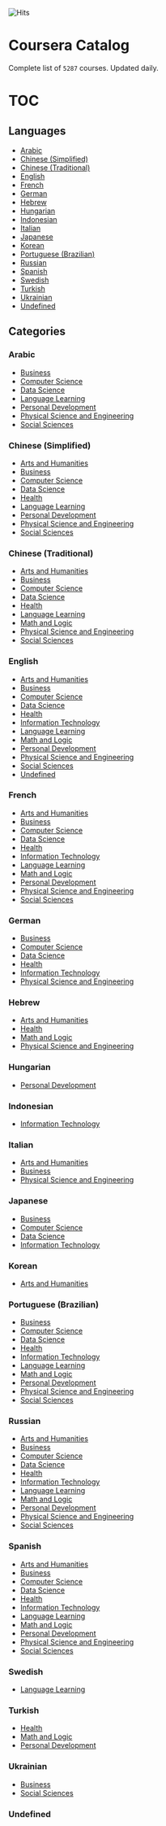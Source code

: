 ![Hits](https://twentythree.ru/hit-counter/count/tag.svg?url=https%3A%2F%2Fgithub.com%2Fdp92987%2FCourseraCatalog)

# Coursera Catalog

Complete list of `5287` courses. Updated daily.

# TOC

## Languages

 - [Arabic](#arabic)
 - [Chinese (Simplified)](#chinese-simplified)
 - [Chinese (Traditional)](#chinese-traditional)
 - [English](#english)
 - [French](#french)
 - [German](#german)
 - [Hebrew](#hebrew)
 - [Hungarian](#hungarian)
 - [Indonesian](#indonesian)
 - [Italian](#italian)
 - [Japanese](#japanese)
 - [Korean](#korean)
 - [Portuguese (Brazilian)](#portuguese-brazilian)
 - [Russian](#russian)
 - [Spanish](#spanish)
 - [Swedish](#swedish)
 - [Turkish](#turkish)
 - [Ukrainian](#ukrainian)
 - [Undefined](#undefined)

## Categories

### Arabic
 - [Business](<Arabic.md#business>)
 - [Computer Science](<Arabic.md#computer-science>)
 - [Data Science](<Arabic.md#data-science>)
 - [Language Learning](<Arabic.md#language-learning>)
 - [Personal Development](<Arabic.md#personal-development>)
 - [Physical Science and Engineering](<Arabic.md#physical-science-and-engineering>)
 - [Social Sciences](<Arabic.md#social-sciences>)
### Chinese (Simplified)
 - [Arts and Humanities](<Chinese (Simplified).md#arts-and-humanities>)
 - [Business](<Chinese (Simplified).md#business>)
 - [Computer Science](<Chinese (Simplified).md#computer-science>)
 - [Data Science](<Chinese (Simplified).md#data-science>)
 - [Health](<Chinese (Simplified).md#health>)
 - [Language Learning](<Chinese (Simplified).md#language-learning>)
 - [Personal Development](<Chinese (Simplified).md#personal-development>)
 - [Physical Science and Engineering](<Chinese (Simplified).md#physical-science-and-engineering>)
 - [Social Sciences](<Chinese (Simplified).md#social-sciences>)
### Chinese (Traditional)
 - [Arts and Humanities](<Chinese (Traditional).md#arts-and-humanities>)
 - [Business](<Chinese (Traditional).md#business>)
 - [Computer Science](<Chinese (Traditional).md#computer-science>)
 - [Data Science](<Chinese (Traditional).md#data-science>)
 - [Health](<Chinese (Traditional).md#health>)
 - [Language Learning](<Chinese (Traditional).md#language-learning>)
 - [Math and Logic](<Chinese (Traditional).md#math-and-logic>)
 - [Physical Science and Engineering](<Chinese (Traditional).md#physical-science-and-engineering>)
 - [Social Sciences](<Chinese (Traditional).md#social-sciences>)
### English
 - [Arts and Humanities](<English.md#arts-and-humanities>)
 - [Business](<English.md#business>)
 - [Computer Science](<English.md#computer-science>)
 - [Data Science](<English.md#data-science>)
 - [Health](<English.md#health>)
 - [Information Technology](<English.md#information-technology>)
 - [Language Learning](<English.md#language-learning>)
 - [Math and Logic](<English.md#math-and-logic>)
 - [Personal Development](<English.md#personal-development>)
 - [Physical Science and Engineering](<English.md#physical-science-and-engineering>)
 - [Social Sciences](<English.md#social-sciences>)
 - [Undefined](<English.md#undefined>)
### French
 - [Arts and Humanities](<French.md#arts-and-humanities>)
 - [Business](<French.md#business>)
 - [Computer Science](<French.md#computer-science>)
 - [Data Science](<French.md#data-science>)
 - [Health](<French.md#health>)
 - [Information Technology](<French.md#information-technology>)
 - [Language Learning](<French.md#language-learning>)
 - [Math and Logic](<French.md#math-and-logic>)
 - [Personal Development](<French.md#personal-development>)
 - [Physical Science and Engineering](<French.md#physical-science-and-engineering>)
 - [Social Sciences](<French.md#social-sciences>)
### German
 - [Business](<German.md#business>)
 - [Computer Science](<German.md#computer-science>)
 - [Data Science](<German.md#data-science>)
 - [Health](<German.md#health>)
 - [Information Technology](<German.md#information-technology>)
 - [Physical Science and Engineering](<German.md#physical-science-and-engineering>)
### Hebrew
 - [Arts and Humanities](<Hebrew.md#arts-and-humanities>)
 - [Health](<Hebrew.md#health>)
 - [Math and Logic](<Hebrew.md#math-and-logic>)
 - [Physical Science and Engineering](<Hebrew.md#physical-science-and-engineering>)
### Hungarian
 - [Personal Development](<Hungarian.md#personal-development>)
### Indonesian
 - [Information Technology](<Indonesian.md#information-technology>)
### Italian
 - [Arts and Humanities](<Italian.md#arts-and-humanities>)
 - [Business](<Italian.md#business>)
 - [Physical Science and Engineering](<Italian.md#physical-science-and-engineering>)
### Japanese
 - [Business](<Japanese.md#business>)
 - [Computer Science](<Japanese.md#computer-science>)
 - [Data Science](<Japanese.md#data-science>)
 - [Information Technology](<Japanese.md#information-technology>)
### Korean
 - [Arts and Humanities](<Korean.md#arts-and-humanities>)
### Portuguese (Brazilian)
 - [Business](<Portuguese (Brazilian).md#business>)
 - [Computer Science](<Portuguese (Brazilian).md#computer-science>)
 - [Data Science](<Portuguese (Brazilian).md#data-science>)
 - [Health](<Portuguese (Brazilian).md#health>)
 - [Information Technology](<Portuguese (Brazilian).md#information-technology>)
 - [Language Learning](<Portuguese (Brazilian).md#language-learning>)
 - [Math and Logic](<Portuguese (Brazilian).md#math-and-logic>)
 - [Personal Development](<Portuguese (Brazilian).md#personal-development>)
 - [Physical Science and Engineering](<Portuguese (Brazilian).md#physical-science-and-engineering>)
 - [Social Sciences](<Portuguese (Brazilian).md#social-sciences>)
### Russian
 - [Arts and Humanities](<Russian.md#arts-and-humanities>)
 - [Business](<Russian.md#business>)
 - [Computer Science](<Russian.md#computer-science>)
 - [Data Science](<Russian.md#data-science>)
 - [Health](<Russian.md#health>)
 - [Information Technology](<Russian.md#information-technology>)
 - [Language Learning](<Russian.md#language-learning>)
 - [Math and Logic](<Russian.md#math-and-logic>)
 - [Personal Development](<Russian.md#personal-development>)
 - [Physical Science and Engineering](<Russian.md#physical-science-and-engineering>)
 - [Social Sciences](<Russian.md#social-sciences>)
### Spanish
 - [Arts and Humanities](<Spanish.md#arts-and-humanities>)
 - [Business](<Spanish.md#business>)
 - [Computer Science](<Spanish.md#computer-science>)
 - [Data Science](<Spanish.md#data-science>)
 - [Health](<Spanish.md#health>)
 - [Information Technology](<Spanish.md#information-technology>)
 - [Language Learning](<Spanish.md#language-learning>)
 - [Math and Logic](<Spanish.md#math-and-logic>)
 - [Personal Development](<Spanish.md#personal-development>)
 - [Physical Science and Engineering](<Spanish.md#physical-science-and-engineering>)
 - [Social Sciences](<Spanish.md#social-sciences>)
### Swedish
 - [Language Learning](<Swedish.md#language-learning>)
### Turkish
 - [Health](<Turkish.md#health>)
 - [Math and Logic](<Turkish.md#math-and-logic>)
 - [Personal Development](<Turkish.md#personal-development>)
### Ukrainian
 - [Business](<Ukrainian.md#business>)
 - [Social Sciences](<Ukrainian.md#social-sciences>)
### Undefined
